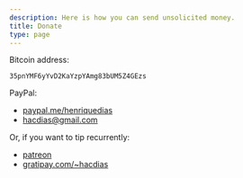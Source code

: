 ```yaml
---
description: Here is how you can send unsolicited money.
title: Donate
type: page
---
```


Bitcoin address:

```
35pnYMF6yYvD2KaYzpYAmg83bUM5Z4GEzs
```

PayPal: 

- [paypal.me/henriquedias](https://www.paypal.me/henriquedias)
- hacdias@gmail.com

Or, if you want to tip recurrently:

- [patreon](https://www.patreon.com/hacdias)
- [gratipay.com/~hacdias](https://gratipay.com/~hacdias/)